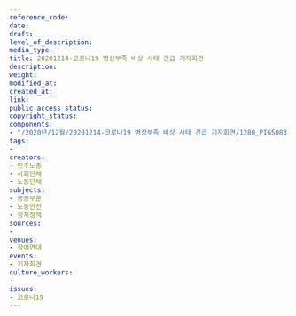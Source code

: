 ```yaml
---
reference_code: 
date: 
draft: 
level_of_description: 
media_type: 
title: 20201214-코로나19 병상부족 비상 사태 긴급 기자회견
description: 
weight: 
modified_at: 
created_at: 
link: 
public_access_status: 
copyright_status: 
components:
- "/2020년/12월/20201214-코로나19 병상부족 비상 사태 긴급 기자회견/1280_PIG5083.jpg"
tags:
- 
creators:
- 민주노총
- 사회단체
- 노동단체
subjects:
- 공공부문
- 노동안전
- 정치정책
sources:
- 
venues:
- 참여연대
events:
- 기자회견
culture_workers:
- 
issues:
- 코로나19
---
```

